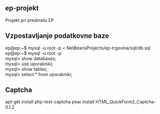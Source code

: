 ## ep-projekt #

Projekt pri predmetu EP

## Vzpostavljanje podatkovne baze #

ep@ep:~$ mysql -u root -p < NetBeansProjects/ep-trgovina/sql/db.sql  
ep@ep:~$ mysql -u root -p  
mysql> show databases;  
mysql> use uporabniki;  
mysql> show tables;  
mysql> select * from uporabniki;  

## Captcha #
apt-get install php-text-captcha
pear install HTML_QuickForm2_Captcha-0.1.2
